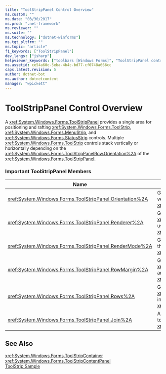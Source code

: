 ```yaml
---
title: "ToolStripPanel Control Overview"
ms.custom: ""
ms.date: "03/30/2017"
ms.prod: ".net-framework"
ms.reviewer: ""
ms.suite: ""
ms.technology: ["dotnet-winforms"]
ms.tgt_pltfrm: ""
ms.topic: "article"
f1_keywords: ["ToolStripPanel"]
dev_langs: ["jsharp"]
helpviewer_keywords: ["toolbars [Windows Forms]", "ToolStripPanel control [Windows Forms], about ToolStripPanel control"]
ms.assetid: ce54a60c-5eba-4b4c-bd77-cf0748a666cc
caps.latest.revision: 5
author: dotnet-bot
ms.author: dotnetcontent
manager: "wpickett"
---
```

# ToolStripPanel Control Overview
A <xref:System.Windows.Forms.ToolStripPanel> provides a single area for positioning and rafting <xref:System.Windows.Forms.ToolStrip>, <xref:System.Windows.Forms.MenuStrip>, and <xref:System.Windows.Forms.StatusStrip> controls. Multiple <xref:System.Windows.Forms.ToolStrip> controls stack vertically or horizontally depending on the <xref:System.Windows.Forms.ToolStripPanelRow.Orientation%2A> of the <xref:System.Windows.Forms.ToolStripPanel>.  
  
### Important ToolStripPanel Members  
  
|Name|Description|  
|----------|-----------------|  
|<xref:System.Windows.Forms.ToolStripPanel.Orientation%2A>|Gets or sets a value indicating the horizontal or vertical orientation of the <xref:System.Windows.Forms.ToolStripPanel>.|  
|<xref:System.Windows.Forms.ToolStripPanel.Renderer%2A>|Gets or sets a <xref:System.Windows.Forms.ToolStripRenderer> used to customize the appearance of a <xref:System.Windows.Forms.ToolStripPanel>.|  
|<xref:System.Windows.Forms.ToolStripPanel.RenderMode%2A>|Gets or sets the painting styles to be applied to the <xref:System.Windows.Forms.ToolStripPanel>.|  
|<xref:System.Windows.Forms.ToolStripPanel.RowMargin%2A>|Gets or sets the spacing, in pixels, between the <xref:System.Windows.Forms.ToolStripPanelRow> and the <xref:System.Windows.Forms.ToolStripPanel>.|  
|<xref:System.Windows.Forms.ToolStripPanel.Rows%2A>|Gets the <xref:System.Windows.Forms.ToolStripPanelRow> in this <xref:System.Windows.Forms.ToolStripPanel>.|  
|<xref:System.Windows.Forms.ToolStripPanel.Join%2A>|Adds a <xref:System.Windows.Forms.ToolStrip> to a <xref:System.Windows.Forms.ToolStripPanel>.|  
  
## See Also  
 <xref:System.Windows.Forms.ToolStripContainer>   
 <xref:System.Windows.Forms.ToolStripContentPanel>   
 [ToolStrip Sample](http://msdn.microsoft.com/en-us/b7352439-184a-4a3a-b2ad-07465d3af9ed)
